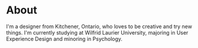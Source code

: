 # About 

I'm a designer from Kitchener, Ontario, who loves to be creative and try new things. I'm currently studying at Wilfrid Laurier University, majoring in User Experience Design and minoring in Psychology. 